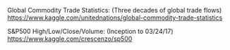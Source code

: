 Global Commodity Trade Statistics: 
(Three decades of global trade flows)
https://www.kaggle.com/unitednations/global-commodity-trade-statistics 

S&P500 High/Low/Close/Volume: 
(Inception to 03/24/17) 
https://www.kaggle.com/crescenzo/sp500
